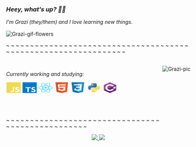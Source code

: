 ### <em>Heey, what's up? 🌿🌼

I'm Grazi (they/them) and I love learning new things.</em>



<img align="center" alt="Grazi-gif-flowers" height="500" width="1000" src="https://user-images.githubusercontent.com/111309390/197893266-6f8eb2c0-6146-40b2-b47c-23e36f557ffc.gif">




~ ~ ~ ~ ~ ~ ~ ~ ~ ~ ~ ~ ~ ~ ~ ~ ~ ~ ~ ~ ~ ~ ~ ~ ~ ~ ~ ~ ~ ~ ~ ~ ~ ~ ~ ~ ~ ~ ~ ~ ~ ~ ~ ~ ~ ~ ~ ~ ~ ~ ~ ~ ~ ~ ~ ~ ~ ~ ~ ~ ~ ~ ~ 
</div>
<div style="display: inline_block"><br>
<img align="right" alt="Grazi-pic" height="150" src="https://user-images.githubusercontent.com/111309390/197892442-18f8d0e8-63d9-41d0-af77-7e44f25ef999.png?width=676&height=676">
<p><em>Currently working and studying:<em></p>
<img align="center" alt="Grazi-Js" height="30" width="40" src="https://raw.githubusercontent.com/devicons/devicon/master/icons/javascript/javascript-plain.svg">
  <img align="center" alt="Grazi-Ts" height="30" width="40" src="https://raw.githubusercontent.com/devicons/devicon/master/icons/typescript/typescript-plain.svg">
  <img align="center" alt="Grazi-React" height="30" width="40" src="https://raw.githubusercontent.com/devicons/devicon/master/icons/react/react-original.svg">
  <img align="center" alt="Grazi-HTML" height="30" width="40" src="https://raw.githubusercontent.com/devicons/devicon/master/icons/html5/html5-original.svg">
  <img align="center" alt="Grazi-CSS" height="30" width="40" src="https://raw.githubusercontent.com/devicons/devicon/master/icons/css3/css3-original.svg">
  <img align="center" alt="Grazi-Python" height="30" width="40" src="https://raw.githubusercontent.com/devicons/devicon/master/icons/python/python-original.svg">
  <img align="center" alt="Grazi-Csharp" height="30" width="40" src="https://raw.githubusercontent.com/devicons/devicon/master/icons/csharp/csharp-original.svg">
</div>

<br>
<br>
<br>


~ ~ ~ ~ ~ ~ ~ ~ ~ ~ ~ ~ ~ ~ ~ ~ ~ ~ ~ ~ ~ ~ ~ ~ ~ ~ ~ ~ ~ ~ ~ ~ ~ ~ ~ ~ ~ ~ ~ ~ ~ ~ ~ ~ ~ ~ ~ ~ ~ 

<div align="center">
  <a href="https://github.com/blurryface2809">
  <img height="180em" src="https://github-readme-stats.vercel.app/api?username=blurryface2809&show_icons=true&theme=merko&include_all_commits=true&count_private=true"/>
  <img height="180em" src="https://github-readme-stats.vercel.app/api/top-langs/?username=blurryface2809&layout=compact&langs_count=7&theme=merko"/>
</div>
